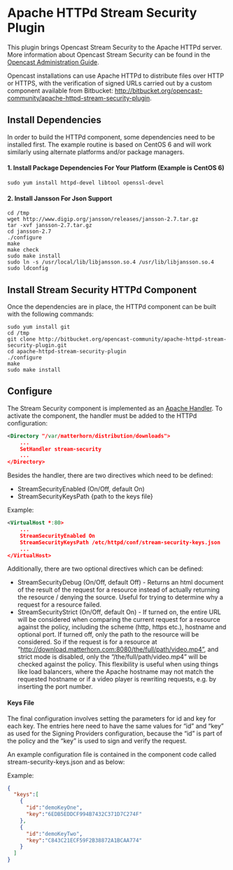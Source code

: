 # Apache HTTPd Stream Security Plugin

This plugin brings Opencast Stream Security to the Apache HTTPd server. More information about Opencast Stream Security can be found in the [Opencast Administration Guide]().

Opencast installations can use Apache HTTPd to distribute files over HTTP or HTTPS, with the verification of signed URLs carried out by a custom component available from Bitbucket: http://bitbucket.org/opencast-community/apache-httpd-stream-security-plugin.

## Install Dependencies
In order to build the HTTPd component, some dependencies need to be installed first. The example routine is based on CentOS 6 and will work similarly using alternate platforms and/or package managers.

#### 1. Install Package Dependencies For Your Platform (Example is CentOS 6)

    sudo yum install httpd-devel libtool openssl-devel

#### 2. Install Jansson For Json Support

    cd /tmp
    wget http://www.digip.org/jansson/releases/jansson-2.7.tar.gz
    tar -xvf jansson-2.7.tar.gz
    cd jansson-2.7
    ./configure
    make
    make check
    sudo make install
    sudo ln -s /usr/local/lib/libjansson.so.4 /usr/lib/libjansson.so.4
    sudo ldconfig

## Install Stream Security HTTPd Component
Once the dependencies are in place, the HTTPd component can be built with the following commands:

    sudo yum install git
    cd /tmp
    git clone http://bitbucket.org/opencast-community/apache-httpd-stream-security-plugin.git
    cd apache-httpd-stream-security-plugin
    ./configure
    make
    sudo make install

## Configure

The Stream Security component is implemented as an [Apache Handler](https://httpd.apache.org/docs/2.2/handler.html). To activate the component, the handler must be added to the HTTPd configuration:

```xml
<Directory "/var/matterhorn/distribution/downloads">
    ...
    SetHandler stream-security
    ...
</Directory>
```

Besides the handler, there are two directives which need to be defined:
* StreamSecurityEnabled (On/Off, default On)
* StreamSecurityKeysPath {path to the keys file}

Example:

```xml
<VirtualHost *:80>    
    ...
    StreamSecurityEnabled On
    StreamSecurityKeysPath /etc/httpd/conf/stream-security-keys.json
    ...
</VirtualHost>
```

Additionally, there are two optional directives which can be defined:
* StreamSecurityDebug (On/Off, default Off) - Returns an html document of the result of the request for a resource instead of actually returning the resource / denying the source. Useful for trying to determine why a request for a resource failed.
* StreamSecurityStrict (On/Off, default On) - If turned on, the entire URL will be considered when comparing the current request for a resource against the policy, including the scheme (http, https etc.), hostname  and optional port. If turned off, only the path to the resource will be considered. So if the request is for a resource at “http://download.matterhorn.com:8080/the/full/path/video.mp4”, and strict mode is disabled, only the “/the/full/path/video.mp4” will be checked against the policy. This flexibility is useful when using things like load balancers, where the Apache hostname may not match the requested hostname or if a video player is rewriting requests, e.g. by inserting the port number.

#### Keys File
The final configuration involves setting the parameters for id and key for each key. The entries here need to have the same values for “id” and “key” as used for the Signing Providers configuration, because the “id” is part of the policy and the “key” is used to sign and verify the request. 

An example configuration file is contained in the component code called stream-security-keys.json and as below:

Example:

```json
{
  "keys":[
    {
      "id":"demoKeyOne",
      "key":"6EDB5EDDCF994B7432C371D7C274F"
    },
    {
      "id":"demoKeyTwo",
      "key":"C843C21ECF59F2B38872A1BCAA774"
    }
  ]
}
```
